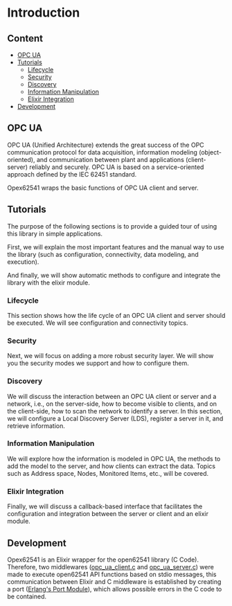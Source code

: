 # Introduction

## Content

- [OPC UA](#opc-ua)
- [Tutorials](#tutorials)
  - [Lifecycle](#lifecycle)
  - [Security](#security)
  - [Discovery](#discovery)
  - [Information Manipulation](#information-manipulation)
  - [Elixir Integration](#elixir-integration)
- [Development](#development)

## OPC UA

OPC UA (Unified Architecture) extends the great success of the OPC communication protocol for data acquisition, information modeling (object-oriented), and communication between plant and applications (client-server) reliably and securely. OPC UA is based on a service-oriented approach defined by the IEC 62451 standard.

Opex62541 wraps the basic functions of OPC UA client and server.

## Tutorials

The purpose of the following sections is to provide a guided tour of using this library in simple applications.

First, we will explain the most important features and the manual way to use the library (such as configuration, connectivity, data modeling, and execution).

And finally, we will show automatic methods to configure and integrate the library with the elixir module.

### Lifecycle

This section shows how the life cycle of an OPC UA client and server should be executed. We will see configuration and connectivity topics.

### Security

Next, we will focus on adding a more robust security layer. We will show you the security modes we support and how to configure them.

### Discovery

We will discuss the interaction between an OPC UA client or server and a network, i.e., on the server-side, how to become visible to clients, and on the client-side, how to scan the network to identify a server. In this section, we will configure a Local Discovery Server (LDS), register a server in it, and retrieve information.

### Information Manipulation

We will explore how the information is modeled in OPC UA, the methods to add the model to the server, and how clients can extract the data. Topics such as Address space, Nodes, Monitored Items, etc., will be covered.

### Elixir Integration

Finally, we will discuss a callback-based interface that facilitates the configuration and integration between the server or client and an elixir module.

## Development

Opex62541 is an Elixir wrapper for the open62541 library (C Code). Therefore, two middlewares ([opc_ua_client.c](https://github.com/valiot/opex62541/blob/master/src/opc_ua_client.c) and [opc_ua_server.c](https://github.com/valiot/opex62541/blob/master/src/opc_ua_server.c)) were made to execute open62541 API functions based on stdio messages, this communication between Elixir and C middleware is established by creating a port ([Erlang's Port Module](http://erlang.org/doc/tutorial/c_port.html)), which allows possible errors in the C code to be contained.
